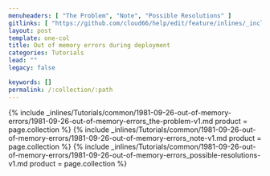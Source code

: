 ```yaml
---
menuheaders: [ "The Problem", "Note", "Possible Resolutions" ]
gitlinks: [ "https://github.com/cloud66/help/edit/feature/inlines/_includes/_inlines/Tutorials/common/1981-09-26-out-of-memory-errors/1981-09-26-out-of-memory-errors_the-problem-v1.md", "https://github.com/cloud66/help/edit/feature/inlines/_includes/_inlines/Tutorials/common/1981-09-26-out-of-memory-errors/1981-09-26-out-of-memory-errors_note-v1.md", "https://github.com/cloud66/help/edit/feature/inlines/_includes/_inlines/Tutorials/common/1981-09-26-out-of-memory-errors/1981-09-26-out-of-memory-errors_possible-resolutions-v1.md" ]
layout: post
template: one-col
title: Out of memory errors during deployment
categories: Tutorials
lead: ""
legacy: false

keywords: []
permalink: /:collection/:path
---
```




<a name="1"></a>{% include _inlines/Tutorials/common/1981-09-26-out-of-memory-errors/1981-09-26-out-of-memory-errors_the-problem-v1.md  product = page.collection %}
<a name="2"></a>{% include _inlines/Tutorials/common/1981-09-26-out-of-memory-errors/1981-09-26-out-of-memory-errors_note-v1.md  product = page.collection %}
<a name="3"></a>{% include _inlines/Tutorials/common/1981-09-26-out-of-memory-errors/1981-09-26-out-of-memory-errors_possible-resolutions-v1.md  product = page.collection %}